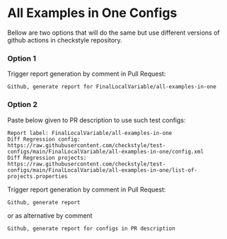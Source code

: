 # All Examples in One Configs

Bellow are two options that will do the same but use different versions
of github actions in checkstyle repository.


### Option 1
Trigger report generation by comment in Pull Request:
```
Github, generate report for FinalLocalVariable/all-examples-in-one
```

### Option 2

Paste below given to PR description to use such test configs:
```
Report label: FinalLocalVariable/all-examples-in-one
Diff Regression config: https://raw.githubusercontent.com/checkstyle/test-configs/main/FinalLocalVariable/all-examples-in-one/config.xml
Diff Regression projects: https://raw.githubusercontent.com/checkstyle/test-configs/main/FinalLocalVariable/all-examples-in-one/list-of-projects.properties
```

Trigger report generation by comment in Pull Request:
```
Github, generate report
```
or as alternative by comment
```
Github, generate report for configs in PR description
```
